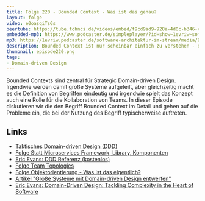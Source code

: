 ```yaml
---
title: Folge 220 - Bounded Context - Was ist das genau?
layout: folge
video: e0oasqiTsGs
peertube: https://tube.tchncs.de/videos/embed/f9cd9ad9-928a-4d0c-b346-cf32c7e513e7
embedded-mp3: https://www.podcaster.de/simpleplayer/?id=show~1evriw~software-architektur-im-stream~pod-4bc71d6b47e4aeb977d747506&v=1718371578
mp3: https://1evriw.podcaster.de/software-architektur-im-stream/media/Bounded_Context_-_Was_ist_das_genau.mp3
description: Bounded Context ist nur scheinbar einfach zu verstehen - diese Episode betrachtet das Pattern im Detail. 
thumbnail: episode220.png
tags:
- Domain-driven Design
---
```


Bounded Contexts sind zentral für Strategic Domain-driven
Design. Irgendwie werden damit große Systeme aufgeteilt, aber
gleichzeitig macht es die Definition von Begriffen eindeutig und
irgendwie spielt das Konzept auch eine Rolle für die Kollaboration von
Teams. In dieser Episode diskutieren wir die den Begriff Bounded
Context im Detail und gehen auf die Probleme ein, die bei der Nutzung
des Begriff typischerweise auftreten.

## Links

- [Taktisches Domain-driven Design (DDD)](/2024/05/03/folge214.html)
- [Folge Statt Microservices Framework, Library, Komponenten](/2024/02/23/folge204.html)
- [Eric Evans: DDD Referenz (kostenlos)](https://ddd-referenz.de/)
- [Folge Team Topologies](/2024/04/18/folge213.html)
- [Folge Objektorientierung - Was ist das eigentlich?](/2024/05/17/episode216.html)
- [Artikel "Große Systeme mit Domain-driven Design entwerfen"](https://www.heise.de/hintergrund/Grosse-Systeme-mit-Domain-driven-Design-entwerfen-4684074.html)
- [Eric Evans: Domain-Driven Design: Tackling Complexity in the Heart of Software](https://amzn.to/4b2NDKU)
